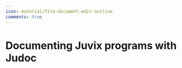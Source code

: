 ```yaml
---
icon: material/file-document-edit-outline
comments: true
---
```


# Documenting Juvix programs with Judoc
